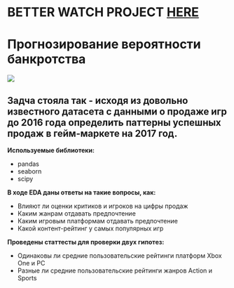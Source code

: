 # BETTER WATCH PROJECT [HERE](https://nbviewer.jupyter.org/github/ooohmygosha/DS_Projects_by_DurnikovG/blob/main/Bankrupt_Prediction/bakrupt_prediction.ipynb)

# Прогнозирование вероятности банкротства
![](https://static.wikia.nocookie.net/geosheas-lost-episodes/images/4/4c/Titlecard-2-0.png/revision/latest/scale-to-width-down/220?cb=20200605153632)
## Задча стояла так - исходя из довольно известного датасета с данными о продаже игр до 2016 года определить паттерны успешных продаж в гейм-маркете на 2017 год. 

**Используемые библиотеки:**
* pandas
* seaborn
* scipy 

**В ходе EDA даны ответы на такие вопросы, как:**
* Влияют ли оценки критиков и игроков на цифры продаж
* Каким жанрам отдавать предпочтение  
* Каким игровым платформам отдавать предпочтение
* Какой контент-рейтинг у самых популярных игр

**Проведены статтесты для проверки двух гипотез:**
* Одинаковы ли средние пользовательские рейтинги платформ Xbox One и PC
* Разные ли средние пользовательские рейтинги жанров Action и Sports



